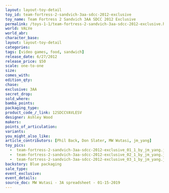 ```yaml
---
layout: layout-toy-detail 
toy_id: team-fortress-2-sandvich-3aa-sdcc-2012-exclusive
toy_name: Team Fortress 2 Sandvich 3AA SDCC 2012 Exclusive
permalink: /toys-1-1/team-fortress-2-sandvich-3aa-sdcc-2012-exclusive.html
world: VALVe
world_abr: 
character_base: 
layout: layout-toy-detail
categories: 
tags: [video games, food, sandwich]
release_date: 6/27/2012
release_price: $50 
scale: one-to-one
size: 
comes_with: 
edition_qty: 
chase: 
exclusive: 3AA
secret_drop: 
sold_where: 
bamba_points: 
packaging_type: 
product_code_/_link: 12SDCCVAVLESV
designer: Ashley Wood
makers: 
points_of_articulation: 
variants: 
you_might_also_like: 
article_contributors: [Phil Back, Don Slater, MW Wutasi, jm_yang]
toy_pics: 
  -  team-fortress-2-sandvich-3aa-sdcc-2012-exclusive_01_1_by_jm_yang.jpg
  -  team-fortress-2-sandvich-3aa-sdcc-2012-exclusive_02_1_by_jm_yang.jpg
  -  team-fortress-2-sandvich-3aa-sdcc-2012-exclusive_03_1_by_jm_yang.jpg
backstory: Blue packaging
sale_type: 
event_exclusive: 
event_details: 
source_doc: MW Wutasi - 3A spreadsheet - 01-15-2019
---
```

